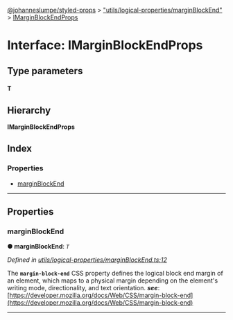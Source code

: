 [@johanneslumpe/styled-props](../README.md) > ["utils/logical-properties/marginBlockEnd"](../modules/_utils_logical_properties_marginblockend_.md) > [IMarginBlockEndProps](../interfaces/_utils_logical_properties_marginblockend_.imarginblockendprops.md)

# Interface: IMarginBlockEndProps

## Type parameters
#### T 
## Hierarchy

**IMarginBlockEndProps**

## Index

### Properties

* [marginBlockEnd](_utils_logical_properties_marginblockend_.imarginblockendprops.md#marginblockend)

---

## Properties

<a id="marginblockend"></a>

###  marginBlockEnd

**● marginBlockEnd**: *`T`*

*Defined in [utils/logical-properties/marginBlockEnd.ts:12](https://github.com/johanneslumpe/styled-props/blob/3abf398/src/utils/logical-properties/marginBlockEnd.ts#L12)*

The **`margin-block-end`** CSS property defines the logical block end margin of an element, which maps to a physical margin depending on the element's writing mode, directionality, and text orientation.
*__see__*: [https://developer.mozilla.org/docs/Web/CSS/margin-block-end](https://developer.mozilla.org/docs/Web/CSS/margin-block-end)

___


